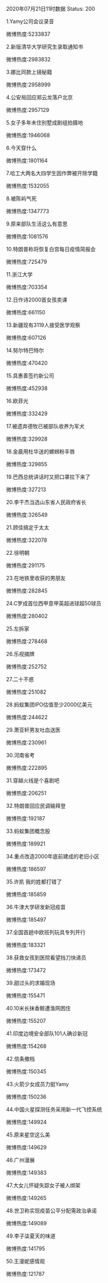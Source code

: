 2020年07月21日11时数据
Status: 200

1.Yamy公司会议录音

微博热度:5233837

2.新版清华大学研究生录取通知书

微博热度:2983832

3.娜比同款上镜秘籍

微博热度:2958999

4.公安局回应郑云龙落户北京

微博热度:2957129

5.女子多年未住别墅成剧组拍摄地

微博热度:1946068

6.今天穿什么

微博热度:1801164

7.哈工大两名大四学生因作弊被开除学籍

微博热度:1532055

8.被陈屿气死

微博热度:1347773

9.原来部队生活这么有意思

微博热度:1081576

10.特朗普称将恢复白宫每日疫情简报会

微博热度:725479

11.浙江大学

微博热度:703354

12.日作诗2000首女孩卖课

微博热度:661150

13.新疆现有3119人接受医学观察

微博热度:607126

14.努尔特巴特尔

微博热度:470420

15.具惠善签约新公司

微博热度:452938

16.欧菲光

微博热度:332429

17.被遗弃德牧已被部队收养为军犬

微博热度:329928

18.金晨用杜华送的螺蛳粉丰唇

微博热度:329855

19.巴西总统讲话时又把口罩拉下来了

微博热度:327213

20.李干杰当选山东省人民政府省长

微博热度:326549

21.顾佳搞定于太太

微博热度:322078

22.徐明朝

微博热度:291175

23.在地铁里收获的男朋友

微博热度:282845

24.C罗成首位西甲意甲英超进球超50球员

微博热度:280402

25.左拆家

微博热度:278468

26.乐视摘牌

微博热度:252752

27.二十不惑

微博热度:251082

28.蚂蚁集团IPO估值至少2000亿美元

微博热度:244622

29.萧亚轩男友吐血送医

微博热度:230961

30.河南省考

微博热度:222895

31.穿越火线是个喜剧吧

微博热度:206251

32.特朗普回应民调输拜登

微博热度:192187

33.蚂蚁集团概念股

微博热度:189921

34.重点改造2000年底前建成的老旧小区

微博热度:186597

35.许凯 我的姓都打错了

微博热度:185859

36.牛津大学研发新冠疫苗

微博热度:185497

37.全国首趟中欧班列玩具专列开行

微博热度:183321

38.获救女孩到医院看望挡刀快递员

微博热度:173472

39.甜过头的求婚现场

微博热度:155471

40.10米长抹香鲸遭渔网困住

微博热度:155207

41.印度边境安全部队101人确诊新冠

微博热度:154268

42.信条撤档

微博热度:150345

43.火箭少女成员力挺Yamy

微博热度:150236

44.中国火星探测任务采用新一代飞控系统

微博热度:149924

45.原来星空这么美

微博热度:149629

46.广州漫展

微博热度:149383

47.大女儿怀疑失踪女子被人绑架

微博热度:149265

48.世卫称实现疫苗公平分配需政治承诺

微博热度:149089

49.李子柒夏天的味道

微博热度:141795

50.王漫妮感情观

微博热度:121787

